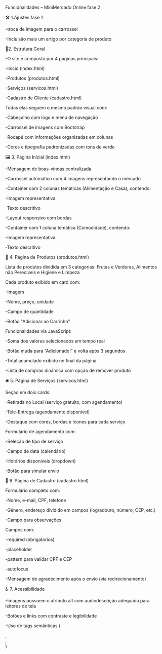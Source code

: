 Funcionalidades – MiniMercado Online
fase 2

🛠️ 1.Ajustes fase 1

-troca de imagem para o carrossel

-Incluisão mais um artigo por categoria de produto

📄2. Estrutura Geral

-O site é composto por 4 páginas principais:

-Início (index.html)

-Produtos (produtos.html)

-Serviços (servicos.html)

-Cadastro de Cliente (cadastro.html)

Todas elas seguem o mesmo padrão visual com:

-Cabeçalho com logo e menu de navegação

-Carrossel de imagens com Bootstrap

-Rodapé com informações organizadas em colunas

-Cores e tipografia padronizadas com tons de verde

🖼️ 3. Página Inicial (index.html)

-Mensagem de boas-vindas centralizada

-Carrossel automático com 4 imagens representando o mercado

-Container com 2 colunas temáticas (Alimentação e Casa), contendo:

-Imagem representativa

-Texto descritivo

-Layout responsivo com bordas

-Container com 1 coluna temática (Comodidade), contendo:

-Imagem representativa

-Texto descritivo


🛒 4. Página de Produtos (produtos.html)

Lista de produtos dividida em 3 categorias:
Frutas e Verduras, Alimentos não Perecíveis e Higiene e Limpeza

Cada produto exibido em card com:

-Imagem

-Nome, preço, unidade

-Campo de quantidade

-Botão "Adicionar ao Carrinho"

Funcionalidades via JavaScript:

-Soma dos valores selecionados em tempo real

-Botão muda para “Adicionado!” e volta após 3 segundos

-Total acumulado exibido no final da página

-Lista de compras dinâmica com opção de remover produto

🛎️ 5. Página de Serviços (servicos.html)

Seção em dois cards:

-Retirada no Local (serviço gratuito, com agendamento)

-Tele-Entrega (agendamento disponível)

-Destaque com cores, bordas e ícones para cada serviço

Formulário de agendamento com:

-Seleção de tipo de serviço

-Campo de data (calendário)

-Horários disponíveis (dropdown)

-Botão para simular envio

🧾 6. Página de Cadastro (cadastro.html)

Formulário completo com:

-Nome, e-mail, CPF, telefone

-Gênero, endereço dividido em campos (logradouro, número, CEP, etc.)

-Campo para observações

Campos com:

-required (obrigatórios)

-placeholder

-pattern para validar CPF e CEP

-autofocus

-Mensagem de agradecimento após o envio (via redirecionamento)

♿ 7. Acessibilidade

-Imagens possuem o atributo alt com audiodescrição adequada para leitores de tela

-Botões e links com contraste e legibilidade

-Uso de tags semânticas (<section>, <nav>, <footer>)
